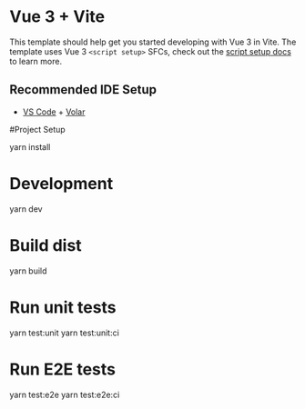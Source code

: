 # Vue 3 + Vite

This template should help get you started developing with Vue 3 in Vite. The template uses Vue 3 `<script setup>` SFCs, check out the [script setup docs](https://v3.vuejs.org/api/sfc-script-setup.html#sfc-script-setup) to learn more.

## Recommended IDE Setup

- [VS Code](https://code.visualstudio.com/) + [Volar](https://marketplace.visualstudio.com/items?itemName=Vue.volar)

#Project Setup

yarn install

# Development
yarn dev

# Build dist
yarn build

# Run unit tests
yarn test:unit
yarn test:unit:ci

# Run E2E tests
yarn test:e2e
yarn test:e2e:ci
